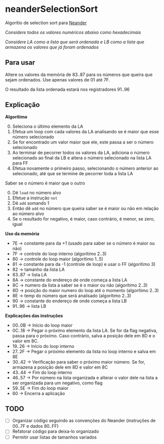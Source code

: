 neanderSelectionSort
======================

Algorítio de selection sort para <a href="https://pt.wikipedia.org/wiki/M%C3%A1quinas_hipot%C3%A9ticas_da_Universidade_Federal_do_Rio_Grande_do_Sul#Neander">Neander</a>

*Considere todos os valores numéricos abaixo como hexadecimais*

*Considere LA como a lista que será ordenada e LB como a lista que armazena os valores que já foram ordenados*

Para usar
-----------
Altere os valores da memória de 83..87 para os números que queira que sejam ordenados.
Use apenas valores de 01 até 7F.

O resultado da lista ordenada estará nos registradores 91..96

Explicação
----------
**Algorítimo**

0. Seleciona o último elemento da LA
0. Efetua um loop com cada valores da LA analisando se é maior que esse número selecionado
0. Se for encontrado um valor maior que ele, este passa a ser o número selecionado
0. Ao terminar de pecorrer todos os valores da LA, adiciona o número selecionado ao final da LB e altera o número selecionado na lista LA para FF
0. Efetua novamente o primeiro passo, selecionando o número anterior ao selecionado, até que se termine de pecorrer toda a lista LA

Saber se o número é maior que o outro

0. Dê `load` no número alvo
0. Efetue a instrução `not`
0. Dê `add` somando 1
0. Então dê `add` no número que queira saber se é maior ou não em relação ao número alvo
0. Se o resultado for negativo, é maior, caso contrário, é menor, se zero, igual

**Uso da memória**

* 7E → constante para da +1 (usado para saber se o número é maior ou não)
* 7F → controle do loop interno (algorítimo 2..3)
* 80 → controle do loop maior (algorítimo 1..5)
* 81 → constante para da -1 (controle de loop) e usar o FF (algorítimo 3)
* 82 → tamanho da lista LA
* 83..87 → lista LA
* 8A → constante do endereço de onde começa a lista LA
* 8C → numero da lista a saber se é o maior ou não (algorítimo 2..3)
* 8D → posição do maior numero do loop até o momento (algorítimo 2..3)
* 8E → temp do número que será analisado (algorítimo 2..3)
* 90 → constante do endereço de onde começa a lista LB
* 91..96 → lista LB

**Explicações das instruções**

* 00..0B → Início do loop maior
* 0C..18 → Pegar o próximo elemento da lista LA. Se for da flag negativa, passa para o próximo. Caso contrário, salva a posição dele em 8D e o valor em 8C.
* 19..26 → Início do loop interno
* 27..2F → Pegar o próximo elemento da lista no loop interno e salva em 8E
* 30..42 → Verificação para saber o próximo maior número. Se for, armazena a posição dele em 8D e valor em 8C
* 43..44 → Fim do loop interno
* 46..57 → Por número na lista organizada e alterar o valor dele na lista a ser organizada para um negativo, como flag
* 59..5E → Fim do loop maior
* 60 → Encerra a aplicação

TODO
----
- [ ] Organizar código seguindo as convenções do Neander (instruções de 00..7F e dados 80..FF)
- [ ] Refatorar código para deixa-lo organizado
- [ ] Permitir usar listas de tamanhos variados